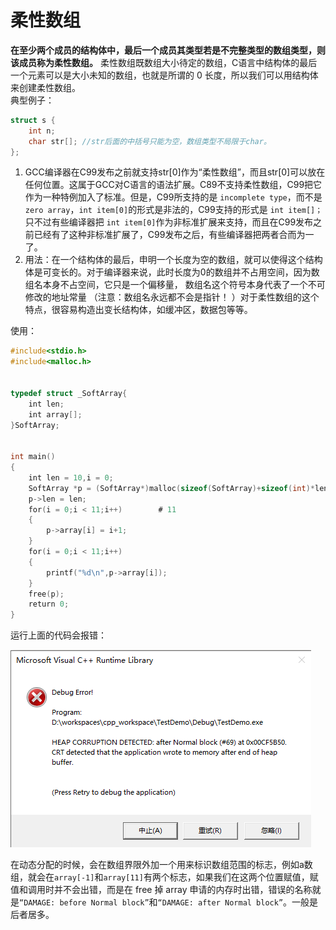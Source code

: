 # 柔性数组

**在至少两个成员的结构体中，最后一个成员其类型若是不完整类型的数组类型，则该成员称为柔性数组。** 柔性数组既数组大小待定的数组，C语言中结构体的最后一个元素可以是大小未知的数组，也就是所谓的 0 长度，所以我们可以用结构体来创建柔性数组。\
典型例子：

```c
struct s { 
    int n; 
    char str[]; //str后面的中括号只能为空，数组类型不局限于char。
};
```

1. GCC编译器在C99发布之前就支持str\[0]作为“柔性数组”，而且str\[0]可以放在任何位置。这属于GCC对C语言的语法扩展。C89不支持柔性数组，C99把它作为一种特例加入了标准。但是，C99所支持的是 `incomplete type`，而不是 `zero array`，`int item[0]`的形式是非法的，C99支持的形式是 `int item[]；`只不过有些编译器把 `int item[0]`作为非标准扩展来支持，而且在C99发布之前已经有了这种非标准扩展了，C99发布之后，有些编译器把两者合而为一了。
2. 用法：在一个结构体的最后，申明一个长度为空的数组，就可以使得这个结构体是可变长的。对于编译器来说，此时长度为0的数组并不占用空间，因为数组名本身不占空间，它只是一个偏移量， 数组名这个符号本身代表了一个不可修改的地址常量 （注意：数组名永远都不会是指针！ ）对于柔性数组的这个特点，很容易构造出变长结构体，如缓冲区，数据包等等。

使用：

```c
#include<stdio.h>
#include<malloc.h>


typedef struct _SoftArray{
    int len;
    int array[];
}SoftArray;


int main()
{
    int len = 10,i = 0;
    SoftArray *p = (SoftArray*)malloc(sizeof(SoftArray)+sizeof(int)*len);
    p->len = len;
    for(i = 0;i < 11;i++)        # 11 
    {
        p->array[i] = i+1;
    }
    for(i = 0;i < 11;i++)
    {  
        printf("%d\n",p->array[i]);
    }
    free(p);
    return 0;
}
```

运行上面的代码会报错：

<img src="../../.gitbook/assets/image (68).png" alt="" data-size="original">

在动态分配的时候，会在数组界限外加一个用来标识数组范围的标志，例如a数组，就会在`array[-1]`和`array[11]`有两个标志，如果我们在这两个位置赋值，赋值和调用时并不会出错，而是在 free 掉 array 申请的内存时出错，错误的名称就是`“DAMAGE: before Normal block”`和`“DAMAGE: after Normal block”`。一般是后者居多。
